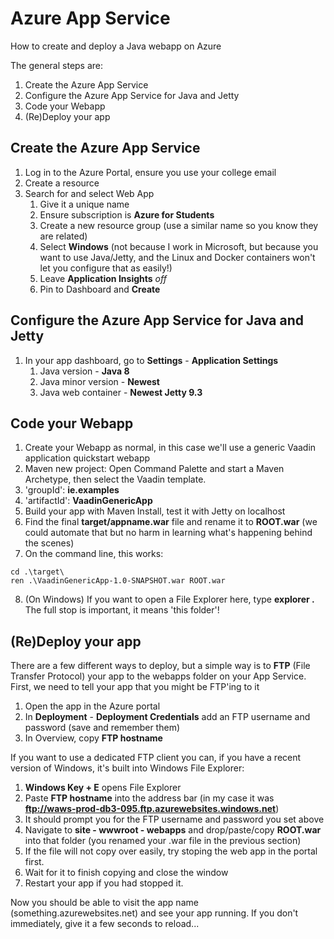 # Azure App Service
How to create and deploy a Java webapp on Azure

The general steps are:
1. Create the Azure App Service
2. Configure the Azure App Service for Java and Jetty
3. Code your Webapp
4. (Re)Deploy your app 

## Create the Azure App Service
1. Log in to the Azure Portal, ensure you use your college email
2. Create a resource
3. Search for and select Web App
    1. Give it a unique name 
    2. Ensure subscription is **Azure for Students**
    3. Create a new resource group (use a similar name so you know they are related)
    4. Select **Windows** (not because I work in Microsoft, but because you want to use Java/Jetty, and the Linux and Docker containers won't let you configure that as easily!)
    5. Leave **Application Insights** *off*
    6. Pin to Dashboard and **Create**

## Configure the Azure App Service for Java and Jetty
1. In your app dashboard, go to **Settings** - **Application Settings**
    1. Java version - **Java 8** 
    2. Java minor version - **Newest** 
    3. Java web container - **Newest Jetty 9.3** 

## Code your Webapp
1. Create your Webapp as normal, in this case we'll use a generic Vaadin application quickstart webapp
2. Maven new project: Open Command Palette and start a Maven Archetype, then select the Vaadin template.
3. 'groupId': **ie.examples**
4. 'artifactId': **VaadinGenericApp**
5. Build your app with Maven Install, test it with Jetty on localhost
6. Find the final **target/appname.war** file and rename it to **ROOT.war** (we could automate that but no harm in learning what's happening behind the scenes)
7. On the command line, this works:
```
cd .\target\
ren .\VaadinGenericApp-1.0-SNAPSHOT.war ROOT.war
```
8. (On Windows) If you want to open a File Explorer here, type **explorer .** The full stop is important, it means 'this folder'! 

## (Re)Deploy your app 
There are a few different ways to deploy, but a simple way is to **FTP** (File Transfer Protocol) your app to the webapps folder on your App Service.
First, we need to tell your app that you might be FTP'ing to it
1. Open the app in the Azure portal
2. In **Deployment** - **Deployment Credentials** add an FTP username and password (save and remember them)
3. In Overview, copy **FTP hostname** 

If you want to use a dedicated FTP client you can, if you have a recent version of Windows, it's built into Windows File Explorer:
1. **Windows Key + E** opens File Explorer
2.  Paste **FTP hostname** into the address bar (in my case it was **ftp://waws-prod-db3-095.ftp.azurewebsites.windows.net**)
3.  It should prompt you for the FTP username and password you set above
4.  Navigate to **site - wwwroot - webapps** and drop/paste/copy **ROOT.war** into that folder (you renamed your .war file in the previous section)
5. If the file will not copy over easily, try stoping the web app in the portal first.
6.  Wait for it to finish copying and close the window
7.  Restart your app if you had stopped it.

Now you should be able to visit the app name (something.azurewebsites.net) and see your app running. If you don't immediately, give it a few seconds to reload...
